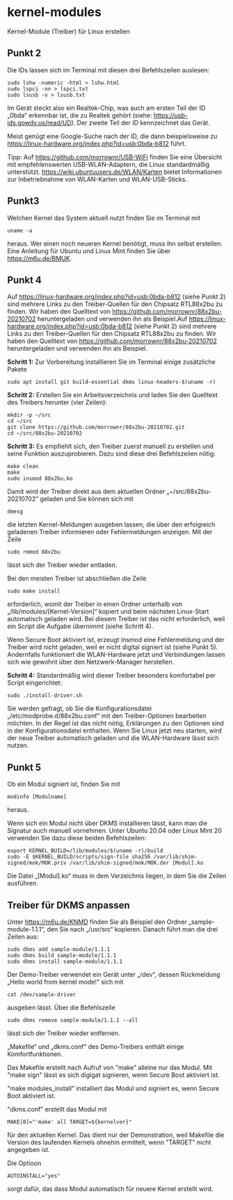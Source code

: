 # kernel-modules
Kernel-Module (Treiber) für Linux erstellen
## Punkt 2
Die IDs lassen sich im Terminal mit diesen drei Befehlszeilen auslesen:
```
sudo lshw -numeric -html > lshw.html
sudo lspci -nn > lspci.txt
sudo lsusb -v > lsusb.txt
```
Im Gerät steckt also ein Realtek-Chip, was auch am ersten Teil der ID „0bda“ erkennbar ist, die zu Realtek gehört (siehe: https://usb-ids.gowdy.us/read/UD). Der zweite Teil der ID kennzeichnet das Gerät.

Meist genügt eine Google-Suche nach der ID, die dann beispielsweise zu https://linux-hardware.org/index.php?id=usb:0bda-b812 führt. 

Tipp: Auf https://github.com/morrownr/USB-WiFi finden Sie eine Übersicht mit empfehlenswerten USB-WLAN-Adaptern, die Linux standardmäßig unterstützt. https://wiki.ubuntuusers.de/WLAN/Karten bietet Informationen zur Inbetriebnahme von WLAN-Karten und WLAN-USB-Sticks.

## Punkt3

Welchen Kernel das System aktuell nutzt finden Sie im Terminal mit
```
uname -a
```
heraus. 
Wer einen noch neueren Kernel benötigt, muss ihn selbst erstellen. Eine Anleitung für Ubuntu und Linux Mint finden Sie über https://m6u.de/BMUK.

## Punkt 4

Auf https://linux-hardware.org/index.php?id=usb:0bda-b812 (siehe Punkt 2) sind mehrere Links zu den Treiber-Quellen für den Chipsatz RTL88x2bu zu finden. Wir haben den Quelltext von https://github.com/morrownr/88x2bu-20210702 heruntergeladen und verwenden ihn als Beispiel.Auf https://linux-hardware.org/index.php?id=usb:0bda-b812 (siehe Punkt 2) sind mehrere Links zu den Treiber-Quellen für den Chipsatz RTL88x2bu zu finden. Wir haben den Quelltext von https://github.com/morrownr/88x2bu-20210702 heruntergeladen und verwenden ihn als Beispiel.

**Schritt 1:** Zur Vorbereitung installieren Sie im Terminal einige zusätzliche Pakete
```
sudo apt install git build-essential dkms linux-headers-$(uname -r) 
```
**Schritt 2:** Erstellen Sie ein Arbeitsverzeichnis und laden Sie den Quelltext des Treibers herunter (vier Zeilen):
```
mkdir -p ~/src
cd ~/src
git clone https://github.com/morrownr/88x2bu-20210702.git
cd ~/src/88x2bu-20210702
```
**Schritt 3:** Es empfiehlt sich, den Treiber zuerst manuell zu erstellen und seine Funktion auszuprobieren. Dazu sind diese drei Befehlszeilen nötig:
```
make clean
make
sudo insmod 88x2bu.ko
```
Damit wird der Treiber direkt aus dem aktuellen Ordner „~/src/88x2bu-20210702“ geladen und Sie können sich mit
```
dmesg
```
die letzten Kernel-Meldungen ausgeben lassen, die über den erfolgreich geladenen Treiber informieren oder Fehlermeldungen anzeigen. Mit der Zeile
```
sudo rmmod 88x2bu
```
lässt sich der Treiber wieder entladen.

Bei den meisten Treiber ist abschließen die Zeile
```
sudo make install
```
erforderlich, womit der Treiber in einen Ordner unterhalb von „/lib/modules/[Kernel-Version]“ kopiert und beim nächsten Linux-Start automatisch geladen wird. Bei diesem Treiber ist das nicht erforderlich, weil ein Script die Aufgabe übernimmt (siehe Schritt 4).

Wenn Secure Boot aktiviert ist, erzeugt insmod eine Fehlermeldung und der Treiber wird nicht geladen, weil er nicht digital signiert ist (siehe Punkt 5). Andernfalls funktioniert die WLAN-Hardware jetzt und Verbindungen lassen sich wie gewohnt über den Netzwerk-Manager herstellen.

**Schritt 4:** Standardmäßig wird dieser Treiber besonders komfortabel per Script eingerichtet:
```
sudo ./install-driver.sh
```
Sie werden gefragt, ob Sie die Konfigurationsdatei „/etc/modprobe.d/88x2bu.conf“ mit den Treiber-Optionen bearbeiten möchten. In der Regel ist das nicht nötig, Erklärungen zu den Optionen sind in der Konfigurationsdatei enthalten. Wenn Sie Linux jetzt neu starten, wird der neue Treiber automatisch geladen und die WLAN-Hardware lässt sich nutzen.

## Punkt 5
Ob ein Modul signiert ist, finden Sie mit
```
modinfo [Modulname]
```
heraus. 

Wenn sich ein Modul nicht über DKMS installieren lässt, kann man die Signatur auch manuell vornehmen. Unter Ubuntu 20.04 oder Linux Mint 20 verwenden Sie dazu diese beiden Befehlszeilen:
```
export KERNEL_BUILD=/lib/modules/$(uname -r)/build
sudo -E $KERNEL_BUILD/scripts/sign-file sha256 /var/lib/shim-signed/mok/MOK.priv /var/lib/shim-signed/mok/MOK.der [Modul].ko
```
Die Datei „[Modul].ko“ muss in dem Verzeichnis liegen, in dem Sie die Zeilen ausführen.

## Treiber für DKMS anpassen
Unter https://m6u.de/KNMD finden Sie als Beispiel den Ordner „sample-module-1.1.1“, den Sie nach „/usr/src“ kopieren. Danach führt man die drei Zeilen aus:
```
sudo dkms add sample-module/1.1.1
sudo dkms build sample-module/1.1.1
sudo dkms install sample-module/1.1.1
```
Der Demo-Treiber verwendet ein Gerät unter „/dev“, dessen Rückmeldung „Hello world from kernel mode!“ sich mit
```
cat /dev/sample-driver
```
ausgeben lässt. Über die Befehlszeile
```
sudo dkms remove sample-module/1.1.1 --all
```
lässt sich der Treiber wieder entfernen.

„Makefile“ und „dkms.conf“ des Demo-Treibers enthält einige Komfortfunktionen.

Das Makefile erstellt nach Aufruf von "make" alleine nur das Modul. Mit "make sign" lässt es sich digigat signieren, wenn Secure Boot aktiviert ist.

"make modules_install" installiert das Modul und signiert es, wenn Secure Boot aktiviert ist.

"dkms.conf" erstellt das Modul mit 
```
MAKE[0]="'make' all TARGET=${kernelver}"
```
für den aktuellen Kernel. Das dient nur der Demonstration, weil Makefile die Version des laufenden Kernels ohnehin ermittelt, wenn "TARGET" nicht angegeben ist.

Die Optioon 
```
AUTOINSTALL="yes"
```
sorgt dafür, das dass Modul automatisch für neuere Kernel erstellt wird.






